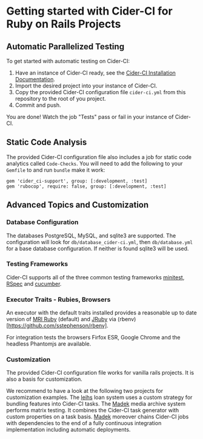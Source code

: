
# Getting started with Cider-CI for Ruby on Rails Projects

## Automatic Parallelized Testing

To get started with automatic testing on Cider-CI:

1.  Have an instance of Cider-CI ready, see the [Cider-CI Installation Documentation][].
2.  Import the desired project into your instance of Cider-CI.
3.  Copy the provided Cider-CI configuration file `cider-ci.yml` from this repository
    to the root of you project.
4.  Commit and push.

You are done! Watch the job "Tests" pass or fail in your instance of Cider-CI.


## Static Code Analysis

The provided Cider-CI configuration file also includes a job for static code
analytics called `Code-Checks`. You will need to add the following to your
`Gemfile` to and run `bundle` make it work:

    gem 'cider_ci-support', group: [:development, :test]
    gem 'rubocop', require: false, group: [:development, :test]

## Advanced Topics and Customization

### Database Configuration

The databases PostgreSQL, MySQL, and sqlite3 are supported. The configuration
will look for `db/database_cider-ci.yml`, then `db/database.yml` for a base
database configuration. If neither is found sqlite3 will be used.

### Testing Frameworks

Cider-CI supports all of the three common testing frameworks
[minitest](http://docs.seattlerb.org/minitest/), [RSpec](http://rspec.info/)
and [cucumber](https://cucumber.io/).

### Executor Traits - Rubies, Browsers

An executor with the default traits installed provides a reasonable up to date
version of [MRI Ruby](https://www.ruby-lang.org/) (default) and
[JRuby](http://jruby.org/) via (rbenv)[https://github.com/sstephenson/rbenv].

For integration tests the browsers Firfox ESR, Google Chrome and the headless
Phantomjs are available.

  [Cider-CI Installation Documentation]: http://docs.cider-ci.info/installation/

### Customization

The provided Cider-CI configuration file works for vanilla rails projects. It
is also a basis for customization.

We recommend to have a look at the following two projects for customization
examples. The [leihs] loan system uses a custom strategy for bundling features
into Cider-CI tasks. The [Madek] media archive system performs matrix testing.
It combines the Cider-CI task generator with custom properties on a task basis.
[Madek] moreover chains Cider-CI jobs with dependencies to the end of a fully
continuous integration implementation including automatic deployments.

  [Madek]: http://github.com/Madek
  [leihs]: http://github.com/zhdk/leihs

